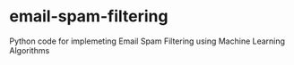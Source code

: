 # email-spam-filtering
Python code for implemeting Email Spam Filtering using Machine Learning Algorithms
